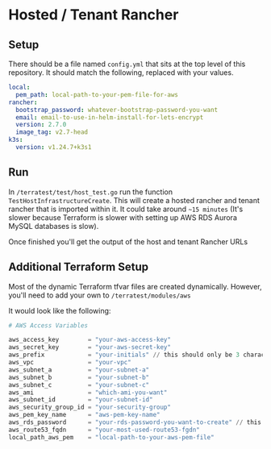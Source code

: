 # Hosted / Tenant Rancher

## Setup

There should be a file named `config.yml` that sits at the top level of this repository. It should match the following, replaced with your values.

```yml
local:
  pem_path: local-path-to-your-pem-file-for-aws
rancher:
  bootstrap_password: whatever-bootstrap-password-you-want
  email: email-to-use-in-helm-install-for-lets-encrypt
  version: 2.7.0
  image_tag: v2.7-head
k3s:
  version: v1.24.7+k3s1
```

## Run

In `/terratest/test/host_test.go` run the function `TestHostInfrastructureCreate`. This will create a hosted rancher and tenant rancher that is imported within it. It could take around `~15 minutes` (It's slower because Terraform is slower with setting up AWS RDS Aurora MySQL databases is slow).

Once finished you'll get the output of the host and tenant Rancher URLs

## Additional Terraform Setup

Most of the dynamic Terraform tfvar files are created dynamically. However, you'll need to add your own to `/terratest/modules/aws`

It would look like the following:

```tf
# AWS Access Variables

aws_access_key        = "your-aws-access-key"
aws_secret_key        = "your-aws-secret-key"
aws_prefix            = "your-initials" // this should only be 3 characters!
aws_vpc               = "your-vpc"
aws_subnet_a          = "your-subnet-a"
aws_subnet_b          = "your-subnet-b"
aws_subnet_c          = "your-subnet-c"
aws_ami               = "which-ami-you-want"
aws_subnet_id         = "your-subnet-id"
aws_security_group_id = "your-security-group"
aws_pem_key_name      = "aws-pem-key-name"
aws_rds_password      = "your-rds-password-you-want-to-create" // this has restrictions, suggest googling them 
aws_route53_fqdn      = "your-most-used-route53-fgdn"
local_path_aws_pem    = "local-path-to-your-aws-pem-file"
```